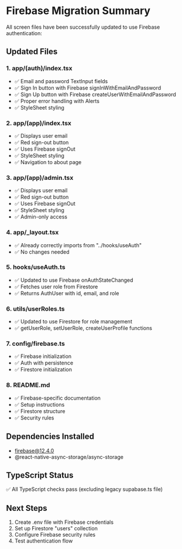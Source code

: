 # Firebase Migration Summary

All screen files have been successfully updated to use Firebase authentication:

## Updated Files

### 1. app/(auth)/index.tsx
- ✅ Email and password TextInput fields
- ✅ Sign In button with Firebase signInWithEmailAndPassword
- ✅ Sign Up button with Firebase createUserWithEmailAndPassword
- ✅ Proper error handling with Alerts
- ✅ StyleSheet styling

### 2. app/(app)/index.tsx
- ✅ Displays user email
- ✅ Red sign-out button
- ✅ Uses Firebase signOut
- ✅ StyleSheet styling
- ✅ Navigation to about page

### 3. app/(app)/admin.tsx
- ✅ Displays user email
- ✅ Red sign-out button
- ✅ Uses Firebase signOut
- ✅ StyleSheet styling
- ✅ Admin-only access

### 4. app/_layout.tsx
- ✅ Already correctly imports from "../hooks/useAuth"
- ✅ No changes needed

### 5. hooks/useAuth.ts
- ✅ Updated to use Firebase onAuthStateChanged
- ✅ Fetches user role from Firestore
- ✅ Returns AuthUser with id, email, and role

### 6. utils/userRoles.ts
- ✅ Updated to use Firestore for role management
- ✅ getUserRole, setUserRole, createUserProfile functions

### 7. config/firebase.ts
- ✅ Firebase initialization
- ✅ Auth with persistence
- ✅ Firestore initialization

### 8. README.md
- ✅ Firebase-specific documentation
- ✅ Setup instructions
- ✅ Firestore structure
- ✅ Security rules

## Dependencies Installed
- firebase@12.4.0
- @react-native-async-storage/async-storage

## TypeScript Status
✅ All TypeScript checks pass (excluding legacy supabase.ts file)

## Next Steps
1. Create .env file with Firebase credentials
2. Set up Firestore "users" collection
3. Configure Firebase security rules
4. Test authentication flow
